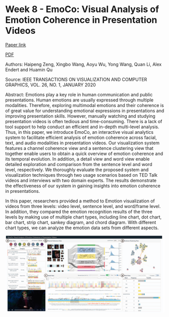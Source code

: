 # Week 8 - EmoCo: Visual Analysis of Emotion Coherence in Presentation Videos

[Paper link](https://ieeexplore.ieee.org/document/8807235)

[PDF](EmoCo.pdf)

Authors: 
Haipeng Zeng, Xingbo Wang, Aoyu Wu, Yong Wang, Quan Li, Alex Endert and Huamin Qu

Source: 
IEEE TRANSACTIONS ON VISUALIZATION AND COMPUTER GRAPHICS, VOL. 26, NO. 1, JANUARY 2020

Abstract:
Emotions play a key role in human communication and public presentations. Human emotions are usually expressed
through multiple modalities. Therefore, exploring multimodal emotions and their coherence is of great value for understanding emotional
expressions in presentations and improving presentation skills. However, manually watching and studying presentation videos is often
tedious and time-consuming. There is a lack of tool support to help conduct an efficient and in-depth multi-level analysis. Thus, in
this paper, we introduce EmoCo, an interactive visual analytics system to facilitate efficient analysis of emotion coherence across
facial, text, and audio modalities in presentation videos. Our visualization system features a channel coherence view and a sentence
clustering view that together enable users to obtain a quick overview of emotion coherence and its temporal evolution. In addition,
a detail view and word view enable detailed exploration and comparison from the sentence level and word level, respectively. We
thoroughly evaluate the proposed system and visualization techniques through two usage scenarios based on TED Talk videos and
interviews with two domain experts. The results demonstrate the effectiveness of our system in gaining insights into emotion coherence
in presentations.

In this paper, researchers provided a method to Emotion visualization of videos from three levels: video level, sentence level, and 
word/frame level. In addition, they compared the emotion recognition results of the three levels by making use of multiple chart types, 
including line chart, dot chart, bar chart, strip chart, sankey diagram, and chord diagram. With different chart types, we can analyze
the emotion data sets from different aspects.

![8-1](img/8-1.PNG)

